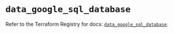# `data_google_sql_database`

Refer to the Terraform Registry for docs: [`data_google_sql_database`](https://registry.terraform.io/providers/hashicorp/google/5.16.0/docs/data-sources/sql_database).
